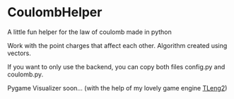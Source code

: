 # CoulombHelper
A little fun helper for the law of coulomb made in python

Work with the point charges that affect each other.
Algorithm created using vectors.

If you want to only use the backend, you can copy both files config.py and coulomb.py.

Pygame Visualizer soon... (with the help of my lovely game engine [TLeng2](https://github.com/tl-ecosystem/tleng))

